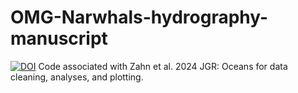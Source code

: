 # OMG-Narwhals-hydrography-manuscript
[![DOI](https://zenodo.org/badge/594149337.svg)](https://zenodo.org/doi/10.5281/zenodo.10645550)
 Code associated with Zahn et al. 2024 JGR: Oceans for data cleaning, analyses, and plotting.
